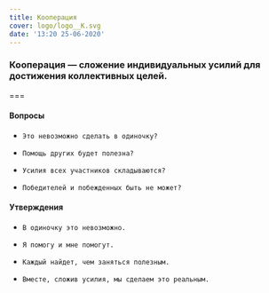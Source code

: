 ```yaml
---
title: Кооперация
cover: logo/logo__K.svg
date: '13:20 25-06-2020'
---
```


### Кооперация — сложение индивидуальных усилий для достижения коллективных целей.

===

#### Вопросы

*     Это невозможно сделать в одиночку?
*     Помощь других будет полезна?
*     Усилия всех участников складываются?
*     Победителей и побежденных быть не может?

#### Утверждения

*     В одиночку это невозможно.
*     Я помогу и мне помогут.
*     Каждый найдет, чем заняться полезным.
*     Вместе, сложив усилия, мы сделаем это реальным.
